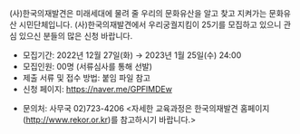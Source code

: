 (사)한국의재발견은 미래세대에 물려 줄 우리의 문화유산을 알고 찾고 지켜가는 문화유산 시민단체입니다.
(사)한국의재발견에서 우리궁궐지킴이 25기를 모집하고 있으니 관심 있으신 분들의 많은 신청 바랍니다.
- 모집기간: 2022년 12월 27일(화) → 2023년 1월 25일(수) 24:00
- 모집인원: 00명 (서류심사를 통해 선발)
- 제출 서류 및 접수 방법: 붙임 파일 참고
- 신청 페이지: <https://naver.me/GPFlMDEw>
* 문의처: 사무국 02)723-4206
<자세한 교육과정은 한국의재발견 홈페이지(<http://www.rekor.or.kr>)를 참고하시기 바랍니다.>